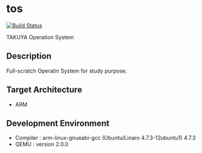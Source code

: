 # tos

[![Build Status](https://travis-ci.org/takuyaohashi/tos.svg?branch=master)](https://travis-ci.org/takuyaohashi/tos)

TAKUYA Operation System

## Description

Full-scratch Operatin System for study purpose.

## Target Architecture
* ARM 

## Development Environment 
* Compiler : arm-linux-gnueabi-gcc (Ubuntu/Linaro 4.7.3-12ubuntu1) 4.7.3
* QEMU : version 2.0.0
